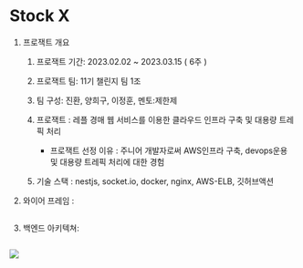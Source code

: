 # Stock X

1. 프로잭트 개요

   1. 프로잭트 기간: 2023.02.02 ~ 2023.03.15 ( 6주 )
   2. 프로잭트 팀: 11기 챌린지 팀 1조
   3. 팀 구성: 진환, 양희구, 이정훈,
      멘토:제한제
   4. 프로잭트 : 레플 경매 웹 서비스를 이용한 클라우드 인프라 구축 및 대용량 트레픽 처리

      - 프로잭트 선정 이유 : 주니어 개발자로써 AWS인프라 구축, devops운용 및 대용량 트레픽 처리에 대한 경험

   5. 기술 스택 : nestjs, socket.io, docker, nginx, AWS-ELB, 깃허브액션

2. 와이어 프레임 :
      <p>
   <img src = ''>
   </p>

3. 백엔드 아키텍쳐:
      <p>
   <img src = ''>
   </p>
<img src="https://img.shields.io/badge/html5-E34F26?style=for-the-badge&logo=html5&logoColor=white">
